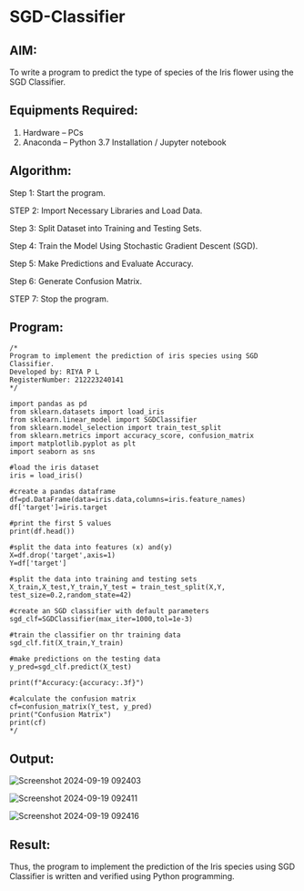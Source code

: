 # SGD-Classifier
## AIM:
To write a program to predict the type of species of the Iris flower using the SGD Classifier.

## Equipments Required:
1. Hardware – PCs
2. Anaconda – Python 3.7 Installation / Jupyter notebook

## Algorithm:
Step 1: Start the program.

STEP 2: Import Necessary Libraries and Load Data.

Step 3: Split Dataset into Training and Testing Sets.

Step 4: Train the Model Using Stochastic Gradient Descent (SGD).

Step 5: Make Predictions and Evaluate Accuracy.

Step 6: Generate Confusion Matrix.

STEP 7: Stop the program.
## Program:
```
/*
Program to implement the prediction of iris species using SGD Classifier.
Developed by: RIYA P L
RegisterNumber: 212223240141
*/
```
```
import pandas as pd
from sklearn.datasets import load_iris
from sklearn.linear_model import SGDClassifier
from sklearn.model_selection import train_test_split
from sklearn.metrics import accuracy_score, confusion_matrix
import matplotlib.pyplot as plt
import seaborn as sns

#load the iris dataset
iris = load_iris()

#create a pandas dataframe
df=pd.DataFrame(data=iris.data,columns=iris.feature_names)
df['target']=iris.target

#print the first 5 values
print(df.head())

#split the data into features (x) and(y)
X=df.drop('target',axis=1)
Y=df['target']

#split the data into training and testing sets
X_train,X_test,Y_train,Y_test = train_test_split(X,Y, test_size=0.2,random_state=42)

#create an SGD classifier with default parameters
sgd_clf=SGDClassifier(max_iter=1000,tol=1e-3)

#train the classifier on thr training data
sgd_clf.fit(X_train,Y_train)

#make predictions on the testing data
y_pred=sgd_clf.predict(X_test)

print(f"Accuracy:{accuracy:.3f}")

#calculate the confusion matrix
cf=confusion_matrix(Y_test, y_pred)
print("Confusion Matrix")
print(cf)
*/
```

## Output:
![Screenshot 2024-09-19 092403](https://github.com/user-attachments/assets/57754234-fde5-404c-b4d6-ad7d1e2428bb)

![Screenshot 2024-09-19 092411](https://github.com/user-attachments/assets/7b222ca5-1dfe-4a2c-b7fa-608592974bc7)

![Screenshot 2024-09-19 092416](https://github.com/user-attachments/assets/ca871ec6-4b15-454d-a65b-239c642e2b1a)

## Result:
Thus, the program to implement the prediction of the Iris species using SGD Classifier is written and verified using Python programming.
